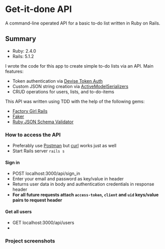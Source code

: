 # Get-it-done API
A command-line operated API for a basic to-do list written in Ruby on Rails.

## Summary

- Ruby: 2.4.0
- Rails: 5.1.2

I wrote the code for this app to create simple to-do lists via an API. Main features:

- Token authentication via [Devise Token Auth](https://github.com/lynndylanhurley/devise_token_auth)
- Custom JSON string creation via [ActiveModelSerializers](https://github.com/rails-api/active_model_serializers)
- CRUD operations for users, lists, and to-do-items

This API was written using TDD with the help of the following gems:

- [Factory Girl Rails](https://github.com/thoughtbot/factory_girl_rails)
- [Faker](https://github.com/stympy/faker)
- [Ruby JSON Schema Validator](https://github.com/ruby-json-schema/json-schema)

### How to access the API

- Preferably use [Postman]() but [curl](https://github.com/curl/curl) works just as well
- Start Rails server `rails s`

#### Sign in

- POST localhost:3000/api/sign_in
- Enter your email and password as key/value in header
- Returns user data in body and authentication credentials in response header 
- **For all future requests attach `access-token`, `client` and `uid` keys/value pairs to request header**

#### Get all users

- GET localhost:3000/api/users
- 

### Project screenshots
